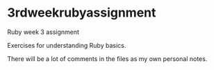 # 3rdweekrubyassignment
Ruby week 3 assignment

Exercises for understanding Ruby basics.

There will be a lot of comments in the files as my own personal notes.

